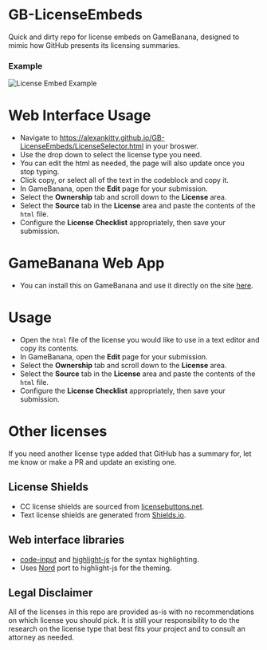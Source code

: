 # GB-LicenseEmbeds
Quick and dirty repo for license embeds on GameBanana, designed to mimic how GitHub presents its licensing summaries.  

### Example

![License Embed Example](https://user-images.githubusercontent.com/11445611/226152174-05aa8fa9-c2c3-488d-8e26-18545e108c96.png)

# Web Interface Usage
* Navigate to https://alexankitty.github.io/GB-LicenseEmbeds/LicenseSelector.html in your broswer.
* Use the drop down to select the license type you need.
* You can edit the html as needed, the page will also update once you stop typing.
* Click copy, or select all of the text in the codeblock and copy it.
* In GameBanana, open the **Edit** page for your submission.
* Select the **Ownership** tab and scroll down to the **License** area.
* Select the **Source** tab in the **License** area and paste the contents of the `html` file.
* Configure the **License Checklist** appropriately, then save your submission.

# GameBanana Web App
* You can install this on GameBanana and use it directly on the site [here](https://gamebanana.com/apps/924).

# Usage
* Open the `html` file of the license you would like to use in a text editor and copy its contents.
* In GameBanana, open the **Edit** page for your submission.
* Select the **Ownership** tab and scroll down to the **License** area.
* Select the **Source** tab in the **License** area and paste the contents of the `html` file.
* Configure the **License Checklist** appropriately, then save your submission.

# Other licenses
If you need another license type added that GitHub has a summary for, let me know or make a PR and update an existing one.

## License Shields
* CC license shields are sourced from [licensebuttons.net](https://licensebuttons.net/).
* Text license shields are generated from [Shields.io](https://shields.io/).

## Web interface libraries
* [code-input](https://github.com/WebCoder49/code-input) and [highlight-js](https://highlightjs.org) for the syntax highlighting.
* Uses [Nord](https://www.nordtheme.com/ports/highlightjs) port to highlight-js for the theming.

## Legal Disclaimer
All of the licenses in this repo are provided as-is with no recommendations on which license you should pick. It is still your responsibility to do the research on the license type that best fits your project and to consult an attorney as needed.
